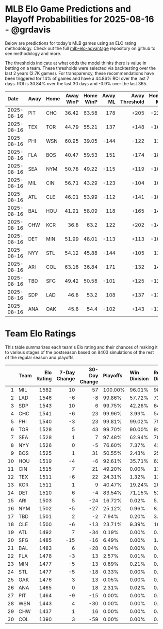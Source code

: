 # MLB Elo Game Predictions and Playoff Probabilities for 2025-08-16 - @grdavis
Below are predictions for today's MLB games using an ELO rating methodology. Check out the full [mlb-elo-advantage](https://github.com/grdavis/mlb-elo-advantage) repository on github to see methodology and more.

The thresholds indicate at what odds the model thinks there is value in betting on a team. These thresholds were selected via backtesting over the last 2 years (2.7K games). For transparency, these recommendations have been triggered for 14% of games and have a 44.86% ROI over the last 7 days. ROI is 30.84% over the last 30 days and -0.9% over the last 365.

| Date       | Away   | Home   |   Away WinP |   Home WinP |   Away ML |   Away Threshold |   Home ML |   Home Threshold |
|:-----------|:-------|:-------|------------:|------------:|----------:|-----------------:|----------:|-----------------:|
| 2025-08-16 | PIT    | CHC    |       36.42 |       63.58 |       178 |             +205 |      -220 |             -134 |
| 2025-08-16 | TEX    | TOR    |       44.79 |       55.21 |       137 |             +148 |      -167 |             +101 |
| 2025-08-16 | PHI    | WSN    |       60.95 |       39.05 |      -144 |             -122 |       118 |             +184 |
| 2025-08-16 | FLA    | BOS    |       40.47 |       59.53 |       151 |             +174 |      -186 |             -116 |
| 2025-08-16 | SEA    | NYM    |       50.78 |       49.22 |      -115 |             +119 |      -105 |             +126 |
| 2025-08-16 | MIL    | CIN    |       56.71 |       43.29 |      -123 |             -104 |       101 |             +156 |
| 2025-08-16 | ATL    | CLE    |       46.01 |       53.99 |      -112 |             +141 |      -109 |             +106 |
| 2025-08-16 | BAL    | HOU    |       41.91 |       58.09 |       118 |             +165 |      -144 |             -110 |
| 2025-08-16 | CHW    | KCR    |       36.8  |       63.2  |       122 |             +202 |      -149 |             -132 |
| 2025-08-16 | DET    | MIN    |       51.99 |       48.01 |      -113 |             +113 |      -108 |             +131 |
| 2025-08-16 | NYY    | STL    |       54.12 |       45.88 |      -144 |             +105 |       118 |             +142 |
| 2025-08-16 | ARI    | COL    |       63.16 |       36.84 |      -171 |             -132 |       140 |             +201 |
| 2025-08-16 | TBD    | SFG    |       49.42 |       50.58 |      -101 |             +125 |      -121 |             +119 |
| 2025-08-16 | SDP    | LAD    |       46.8  |       53.2  |       108 |             +137 |      -132 |             +109 |
| 2025-08-16 | ANA    | OAK    |       45.6  |       54.4  |      -102 |             +143 |      -119 |             +104 |

# Team Elo Ratings
This table summarizes each team's Elo rating and their chances of making it to various stages of the postseason based on 8403 simulations of the rest of the regular season and playoffs

|    | Team   |   Elo Rating |   7-Day Change |   30-Day Change | Playoffs   | Win Division   | Reach Div. Rd.   | Reach CS   | Reach WS   | Win WS   |
|---:|:-------|-------------:|---------------:|----------------:|:-----------|:---------------|:-----------------|:-----------|:-----------|:---------|
|  1 | MIL    |         1582 |             10 |              57 | 100.00%    | 96.01%         | 98.67%           | 63.58%     | 43.53%     | 31.77%   |
|  2 | LAD    |         1546 |             -6 |              -8 | 99.86%     | 57.72%         | 72.44%           | 37.61%     | 16.97%     | 10.37%   |
|  3 | SDP    |         1543 |             10 |               6 | 99.75%     | 42.26%         | 64.54%           | 31.12%     | 12.82%     | 7.50%    |
|  4 | CHC    |         1541 |             -6 |              23 | 99.96%     | 3.99%          | 54.87%           | 19.78%     | 10.63%     | 6.31%    |
|  5 | PHI    |         1540 |             -3 |              23 | 99.81%     | 99.02%         | 75.16%           | 36.18%     | 12.82%     | 7.19%    |
|  6 | TOR    |         1528 |              5 |              43 | 99.70%     | 90.00%         | 92.91%           | 50.68%     | 26.75%     | 10.26%   |
|  7 | SEA    |         1528 |              1 |               7 | 97.48%     | 62.94%         | 78.95%           | 42.87%     | 22.27%     | 8.13%    |
|  8 | NYY    |         1526 |              0 |              -5 | 76.60%     | 7.37%          | 41.26%           | 20.35%     | 10.96%     | 4.11%    |
|  9 | BOS    |         1525 |              1 |              31 | 50.55%     | 2.43%          | 25.60%           | 12.76%     | 6.47%      | 2.37%    |
| 10 | HOU    |         1519 |             -4 |              -6 | 92.61%     | 35.71%         | 62.68%           | 31.11%     | 15.38%     | 5.12%    |
| 11 | CIN    |         1515 |              7 |              21 | 49.20%     | 0.00%          | 17.30%           | 6.28%      | 1.92%      | 0.69%    |
| 12 | TEX    |         1511 |             -6 |              22 | 24.31%     | 1.32%          | 11.21%           | 4.78%      | 2.07%      | 0.54%    |
| 13 | KCR    |         1511 |              1 |               9 | 40.47%     | 19.24%         | 20.79%           | 9.25%      | 4.27%      | 1.31%    |
| 14 | DET    |         1510 |              6 |              -4 | 83.54%     | 71.15%         | 51.86%           | 22.66%     | 9.79%      | 3.13%    |
| 15 | ARI    |         1503 |              5 |             -24 | 16.72%     | 0.02%          | 5.82%            | 1.89%      | 0.50%      | 0.23%    |
| 16 | NYM    |         1502 |             -5 |             -27 | 25.12%     | 0.96%          | 8.69%            | 2.95%      | 0.69%      | 0.31%    |
| 17 | TBD    |         1501 |              2 |              -2 | 7.94%      | 0.20%          | 3.24%            | 1.33%      | 0.55%      | 0.17%    |
| 18 | CLE    |         1500 |             -6 |             -13 | 23.71%     | 9.39%          | 10.64%           | 3.96%      | 1.43%      | 0.50%    |
| 19 | ATL    |         1492 |              7 |             -34 | 0.19%      | 0.00%          | 0.07%            | 0.02%      | 0.01%      | 0.00%    |
| 20 | SFG    |         1485 |            -15 |             -16 | 6.49%      | 0.00%          | 1.77%            | 0.44%      | 0.11%      | 0.02%    |
| 21 | BAL    |         1483 |              6 |             -28 | 0.04%      | 0.00%          | 0.02%            | 0.00%      | 0.00%      | 0.00%    |
| 22 | FLA    |         1478 |             -3 |              13 | 2.57%      | 0.01%          | 0.60%            | 0.11%      | 0.00%      | 0.00%    |
| 23 | MIN    |         1477 |             -5 |             -13 | 0.69%      | 0.21%          | 0.17%            | 0.07%      | 0.00%      | 0.00%    |
| 24 | STL    |         1477 |             -5 |             -18 | 0.33%      | 0.00%          | 0.07%            | 0.04%      | 0.01%      | 0.00%    |
| 25 | OAK    |         1476 |              3 |              13 | 0.05%      | 0.00%          | 0.01%            | 0.00%      | 0.00%      | 0.00%    |
| 26 | ANA    |         1465 |              0 |              18 | 2.31%      | 0.02%          | 0.67%            | 0.18%      | 0.06%      | 0.00%    |
| 27 | PIT    |         1464 |             -9 |             -15 | 0.00%      | 0.00%          | 0.00%            | 0.00%      | 0.00%      | 0.00%    |
| 28 | WSN    |         1443 |              4 |             -30 | 0.00%      | 0.00%          | 0.00%            | 0.00%      | 0.00%      | 0.00%    |
| 29 | CHW    |         1437 |              1 |              16 | 0.00%      | 0.00%          | 0.00%            | 0.00%      | 0.00%      | 0.00%    |
| 30 | COL    |         1390 |              3 |             -59 | 0.00%      | 0.00%          | 0.00%            | 0.00%      | 0.00%      | 0.00%    |